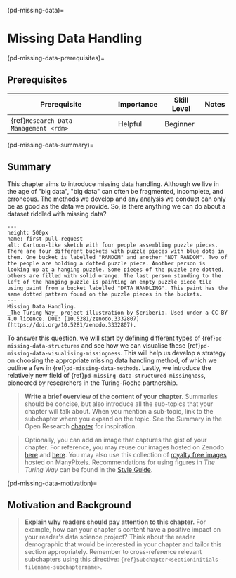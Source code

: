 (pd-missing-data)=
# Missing Data Handling


(pd-missing-data-prerequisites)=
## Prerequisites

<!--

>**Itemise other chapters in _The Turing Way_ or topics that readers should be familiar with to understand your chapter better.**
> Ensure that you link to those chapters using the [Style Guide's](https://the-turing-way.netlify.app/community-handbook/style/style-crossref.html) cross referencing recommendations.
> If the topics are only available on the web, appropriately link to them too.
> Importance should either be `Helpful` or `Necessary`

> For each prerequisite, you should also provide an indication of the skill level readers should have to understand your chapter better
> Skill level can either be _beginner_, _intermediate_, or _advanced_.
>

 None. 

| Prerequisite | Skill Level | Notes |
| -------------|------|----|
| None. | Beginner | Any useful notes the reader should know | -->

| Prerequisite | Importance | Skill Level | Notes |
| -------------|----------|------|----|
| {ref}`Research Data Management <rdm>` | Helpful | Beginner |  |



(pd-missing-data-summary)=
## Summary

This chapter aims to introduce missing data handling. Although we live in the age of "big data", "big data" can often be fragmented, incomplete, and erroneous. The methods we develop and any analysis we conduct can only be as good as the data we provide. So, is there anything we can do about a dataset riddled with missing data?


```{figure} ../figures/missing-data-handling.*
---
height: 500px
name: first-pull-request
alt: Cartoon-like sketch with four people assembling puzzle pieces. There are four different buckets with puzzle pieces with blue dots in them. One bucket is labelled "RANDOM" and another "NOT RANDOM". Two of the people are holding a dotted puzzle piece. Another person is looking up at a hanging puzzle. Some pieces of the puzzle are dotted, others are filled with solid orange. The last person standing to the left of the hanging puzzle is painting an empty puzzle piece tile using paint from a bucket labelled "DATA HANDLING". This paint has the same dotted pattern found on the puzzle pieces in the buckets. 
---
Missing Data Handling.
_The Turing Way_ project illustration by Scriberia. Used under a CC-BY 4.0 licence. DOI: [10.5281/zenodo.3332807](https://doi.org/10.5281/zenodo.3332807).
```
<!---
TODO: change the doi above to the right one
-->

To answer this question, we will start by defining different types of {ref}`pd-missing-data-structures` and see how we can visualise these {ref}`pd-missing-data-visualising-missingness`. This will help us develop a strategy on choosing the appropriate missing data handling method, of which we outline a few in {ref}`pd-missing-data-methods`. Lastly, we introduce the relatively new field of {ref}`pd-missing-data-structured-missingness`, pioneered by researchers in the Turing-Roche partnership. 



> **Write a brief overview of the content of your chapter.**
> Summaries should be concise, but also introduce all the sub-topics that your chapter will talk about.
> When you mention a sub-topic, link to the subchapter where you expand on the topic.
> See the Summary in the Open Research [chapter](https://the-turing-way.netlify.app/reproducible-research/open.html) for inspiration.

> Optionally, you can add an image that captures the gist of your chapter.
> For reference, you may reuse our images hosted on Zenodo [here](https://zenodo.org/record/3332808) and [here](https://zenodo.org/record/3695300).
> You may also use this collection of [royalty free images](https://www.manypixels.co/gallery/) hosted on ManyPixels.
> Recommendations for using figures in _The Turing Way_ can be found in the [Style Guide](https://the-turing-way.netlify.app/community-handbook/style/style-figures.html).

(pd-missing-data-motivation)=
## Motivation and Background

> **Explain why readers should pay attention to this chapter.**
> For example, how can your chapter's content have a positive impact on your reader's data science project?
> Think about the reader demographic that would be interested in your chapter and tailor this section appropriately.
> Remember to cross-reference relevant subchapters using this directive: `{ref}Subchapter<sectioninitials-filename-subchaptername>`.

<!-- IMPORTANT!

- Use this template to create the landing page for your chapter

BEFORE YOU GO

- Have a look at the Style Guide and the Maintaining Consistency chapters to ensure that you have followed the relevant recommendations on
  - Labels and cross referencing
  - Using images
  - Latin abbreviations
  - References and citations

-->

